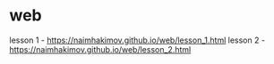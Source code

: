 # web

lesson 1 - https://naimhakimov.github.io/web/lesson_1.html
lesson 2 - https://naimhakimov.github.io/web/lesson_2.html
